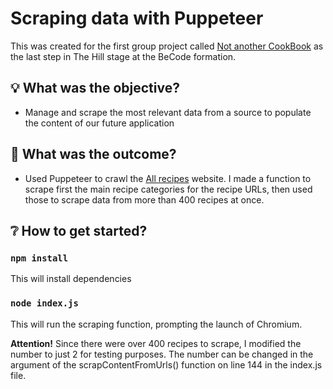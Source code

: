 # Scraping data with Puppeteer

This was created for the first group project called [Not another CookBook](https://github.com/RaphaCH/not-another-cookbook) as the last step in The Hill stage at the BeCode formation.

## :bulb: What was the objective?

- Manage and scrape the most relevant data from a source to populate the content of our future application

## :rocket: What was the outcome?

- Used Puppeteer to crawl the [All recipes](https://www.allrecipes.com/) website. I made a function to scrape first the main recipe categories for the recipe URLs, then used those to scrape data from more than 400 recipes at once.

## :grey_question: How to get started?

### `npm install`

This will install dependencies

### `node index.js`
This will run the scraping function, prompting the launch of Chromium.

**Attention!** Since there were over 400 recipes to scrape, I modified the number to just 2 for testing purposes. The number can be changed in the argument of the scrapContentFromUrls() function on line 144 in the index.js file.
